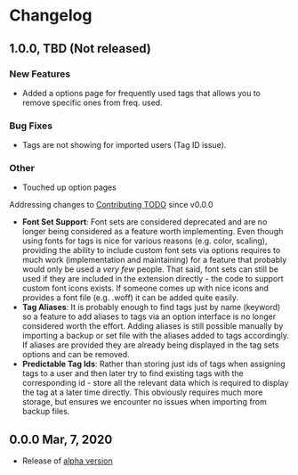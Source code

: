 # Changelog

## 1.0.0, TBD (Not released)

### New Features

- Added a options page for frequently used tags that allows you to remove specific ones from freq. used.

### Bug Fixes

- Tags are not showing for imported users (Tag ID issue).

### Other

- Touched up option pages

Addressing changes to [Contributing TODO](https://github.com/mpunkenhofer/litags/blob/75f058196aa10359fd48ee45ad65b871b0721bbc/CONTRIBUTING.md#TODO) since v0.0.0

- **Font Set Support**: Font sets are considered deprecated and are no longer being considered as a feature worth implementing. Even though using fonts for tags is nice for various reasons (e.g. color, scaling), providing the ability to include custom font sets via options requires to much work (implementation and maintaining) for a feature that probably would only be used a *very few* people. That said, font sets can still be used if they are included in the extension directly - the code to support custom font icons exists. If someone comes up with nice icons and provides a font file (e.g. .woff) it can be added quite easily.
- **Tag Aliases**: It is probably enough to find tags just by name (keyword) so a feature to add aliases to tags via an option interface is no longer considered worth the effort. Adding aliases is still possible manually by importing a backup or set file with the aliases added to tags accordingly. If aliases are provided they are already being displayed in the tag sets options and can be removed.
- **Predictable Tag Ids**: Rather than storing just ids of tags when assigning tags to a user and then later try to find existing tags with the corresponding id - store all the relevant data which is required to display the tag at a later time directly. This obviously requires much more storage, but ensures we encounter no issues when importing from backup files.

## 0.0.0 Mar, 7, 2020

- Release of [alpha version](https://github.com/mpunkenhofer/litags/releases/tag/v0.0.0)
